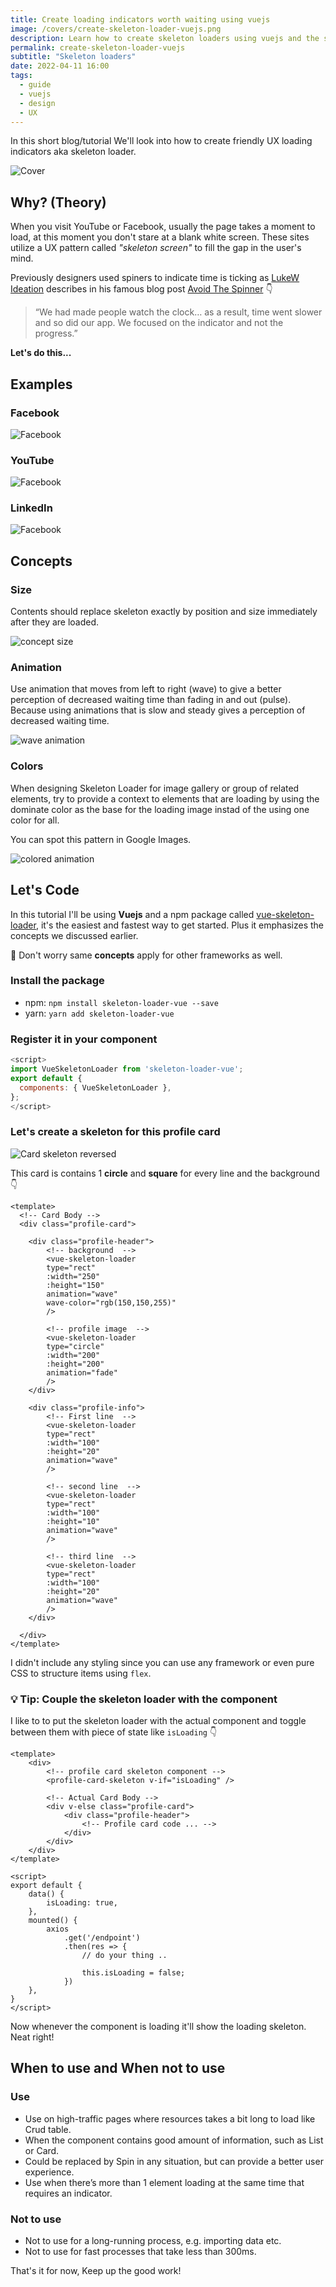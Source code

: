 ```yaml
---
title: Create loading indicators worth waiting using vuejs
image: /covers/create-skeleton-loader-vuejs.png
description: Learn how to create skeleton loaders using vuejs and the science behind it
permalink: create-skeleton-loader-vuejs
subtitle: "Skeleton loaders"
date: 2022-04-11 16:00
tags:
  - guide
  - vuejs
  - design
  - UX
---
```


In this short blog/tutorial We'll look into how to create friendly UX loading indicators aka skeleton loader.

![Cover](/covers/create-skeleton-loader-vuejs.png)

## Why? (Theory)

When you visit YouTube or Facebook, usually the page takes a moment to load, at this moment you don't stare at a blank white screen. These sites utilize a UX pattern called *"skeleton screen"* to fill the gap in the user's mind.

Previously designers used spiners to indicate time is ticking as [LukeW Ideation](https://www.lukew.com/) describes in his famous blog post [Avoid The Spinner](https://www.lukew.com/ff/entry.asp?1797) 👇

> “We had made people watch the clock… as a result, time went slower and so did our app. We focused on the indicator and not the progress.”

**Let's do this...**

## Examples

### Facebook

![Facebook](/uploads/create-skeleton-loader-vuejs/facebook.png)

### YouTube

![Facebook](/uploads/create-skeleton-loader-vuejs/youtube.png)

### LinkedIn

![Facebook](/uploads/create-skeleton-loader-vuejs/linkedin.png)

## Concepts

### Size

Contents should replace skeleton exactly by position and size immediately after they are loaded.

![concept size](/uploads/create-skeleton-loader-vuejs/concept.png)

### Animation

Use animation that moves from left to right (wave) to give a better perception of decreased waiting time than fading in and out (pulse).
Because using animations that is slow and steady gives a perception of decreased waiting time.

![wave animation](/uploads/create-skeleton-loader-vuejs/wave-animation.gif)

### Colors

When designing Skeleton Loader for image gallery or group of related elements, try to provide a context to elements that are loading by using the dominate color as the base for the loading image instad of the using one color for all.

You can spot this pattern in Google Images.

![colored animation](/uploads/create-skeleton-loader-vuejs/colored-gif.gif)

## Let's Code

In this tutorial I'll be using **Vuejs** and a npm package called [vue-skeleton-loader](https://github.com/Abdulqudus001/vue-skeleton-loader), it's the easiest and fastest way to get started. Plus it emphasizes the concepts we discussed earlier.

👋 Don't worry same **concepts** apply for other frameworks as well.

### Install the package

* npm: `npm install skeleton-loader-vue --save`
* yarn: `yarn add skeleton-loader-vue`

### Register it in your component

```js
<script>
import VueSkeletonLoader from 'skeleton-loader-vue';
export default {
  components: { VueSkeletonLoader },
};
</script>
```

### Let's create a skeleton for this profile card

![Card skeleton reversed](/uploads/create-skeleton-loader-vuejs/card-skeleton-reverced.png)

This card is contains 1 **circle** and **square** for every line and the background 👇

```vue
<template>
  <!-- Card Body -->
  <div class="profile-card">

    <div class="profile-header">
        <!-- background  -->
        <vue-skeleton-loader
        type="rect"
        :width="250"
        :height="150"
        animation="wave"
        wave-color="rgb(150,150,255)"
        />

        <!-- profile image  -->
        <vue-skeleton-loader
        type="circle"
        :width="200"
        :height="200"
        animation="fade"
        />
    </div>

    <div class="profile-info">
        <!-- First line  -->
        <vue-skeleton-loader
        type="rect"
        :width="100"
        :height="20"
        animation="wave"
        />

        <!-- second line  -->
        <vue-skeleton-loader
        type="rect"
        :width="100"
        :height="10"
        animation="wave"
        />

        <!-- third line  -->
        <vue-skeleton-loader
        type="rect"
        :width="100"
        :height="20"
        animation="wave"
        />
    </div>

  </div>
</template>
```

I didn't include any styling since you can use any framework or even pure CSS to structure items using `flex`.

### 💡 Tip: Couple the skeleton loader with the component

I like to to put the skeleton loader with the actual component and toggle between them with piece of state like `isLoading` 👇

```vue
<template>
    <div>
        <!-- profile card skeleton component -->
        <profile-card-skeleton v-if="isLoading" />

        <!-- Actual Card Body -->
        <div v-else class="profile-card">
            <div class="profile-header">
                <!-- Profile card code ... -->
            </div>
        </div>
    </div>
</template>

<script>
export default {
    data() {
        isLoading: true,
    },
    mounted() {
        axios
            .get('/endpoint')
            .then(res => {
                // do your thing ..

                this.isLoading = false;
            })
    },
}
</script>
```

Now whenever the component is loading it'll show the loading skeleton. Neat right!

## When to use and When not to use

### Use

* Use on high-traffic pages where resources takes a bit long to load like Crud table.
* When the component contains good amount of information, such as List or Card.
* Could be replaced by Spin in any situation, but can provide a better user experience.
* Use when there’s more than 1 element loading at the same time that requires an indicator.

### Not to use

* Not to use for a long-running process, e.g. importing data etc.
* Not to use for fast processes that take less than 300ms.

That's it for now, Keep up the good work!
